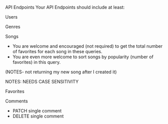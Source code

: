 API Endpoints
Your API Endpoints should include at least:

Users
<!-- - GET all users -->
<!-- - GET single user -->
<!-- - POST new user -->
<!-- - DELETE single user -->

Genres
<!-- - GET all genres -->
<!-- - POST new genre -->

Songs
- You are welcome and encouraged (not required) to get the total number of favorites for each song in these queries.
- You are even more welcome to sort songs by popularity (number of favorites) in this query.

<!-- - GET all songs -->
<!-- - GET all songs for specific genre -->
<!-- - GET all songs posted by a specific user -->
<!-- - GET one song -->
<!-- - POST new song -->

(NOTES- not returning my new song after I created it)   
<!-- - DELETE single song -->
NOTES: NEEDS CASE SENSITIVITY


Favorites
<!-- - GET all favorites -->
<!-- - GET all favorites for specific song -->
<!-- - GET all favorites for specific user -->
<!-- - POST new favorite -->
<!-- - DELETE single favorite -->

Comments
<!-- - GET all comments -->
<!-- - GET all comments for specific song -->
<!-- - POST new comment -->
- PATCH single comment
- DELETE single comment
